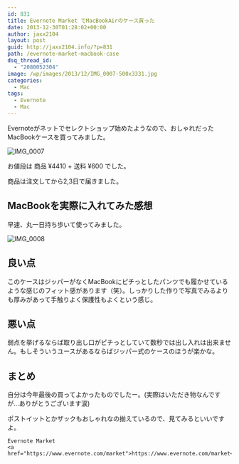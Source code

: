 ```yaml
---
id: 831
title: Evernote Market でMacBookAirのケース買った
date: 2013-12-30T01:28:02+00:00
author: jaxx2104
layout: post
guid: http://jaxx2104.info/?p=831
path: /evernote-market-macbook-case
dsq_thread_id:
  - "2080052304"
image: /wp/images/2013/12/IMG_0007-500x3331.jpg
categories:
  - Mac
tags:
  - Evernote
  - Mac
---
```


Evernoteがネットでセレクトショップ始めたようなので、おしゃれだったMacBookケースを買ってみました。

<img src="/images/2013/12/IMG_0007-500x333.jpg" alt="IMG_0007" class="img-rounded img-responsive alignnone size-large wp-image-832" srcset="/images/2013/12/IMG_0007-500x333.jpg 500w, /images/2013/12/IMG_0007-300x200.jpg 300w, /images/2013/12/IMG_0007.jpg 600w" sizes="(max-width: 500px) 100vw, 500px" />

お値段は 商品 ¥4410 + 送料 ¥600 でした。

商品は注文してから2,3日で届きました。

<!--more-->

## MacBookを実際に入れてみた感想

早速、丸一日持ち歩いて使ってみました。

<img src="/images/2013/12/IMG_0008-500x333.jpg" alt="IMG_0008" class="img-rounded img-responsive alignnone size-large wp-image-833" srcset="/images/2013/12/IMG_0008-500x333.jpg 500w, /images/2013/12/IMG_0008-300x200.jpg 300w, /images/2013/12/IMG_0008.jpg 600w" sizes="(max-width: 500px) 100vw, 500px" />

## 良い点

このケースはジッパーがなくMacBookにピチっとしたパンツでも履かせているような感じのフィット感があります（笑）。しっかりした作りで写真でみるよりも厚みがあって手触りよく保護性もよくという感じ。

## 悪い点

弱点を挙げるならば取り出し口がピチっとしていて数秒では出し入れは出来ません。もしそういうユースがあるならばジッパー式のケースのほうが楽かな。

## まとめ

自分は今年最後の買ってよかったものでしたー。(実際はいただき物なんですが…ありがとうございます涙)

ポストイットとかザックもおしゃれなの揃えているので、見てみるといいですよ。

```
Evernote Market
<a href="https://www.evernote.com/market">https://www.evernote.com/market</a>
```

